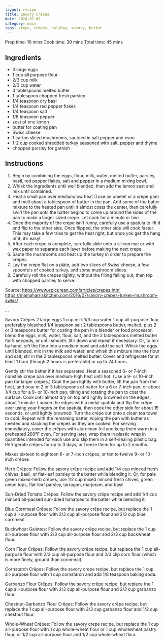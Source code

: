 ```yaml
---
layout: recipe
title: Savory Crepes
date: 2024-02-09
category: main
tags: crepe, crepes, holiday, savory, butter
---
```


Prep time: 10 mins
Cook time: 30 mins
Total time: 45 mins


## Ingredients

* 3 large eggs
* 1 cup all purpose flour
* 2/3 cup milk
* 2/3 cup water
* 3 tablespoons melted butter
* 1 tablespoon chopped fresh parsley
* 1/4 teaspoon dry basil
* 1/4 teaspoon red pepper flakes
* 1/4 teaspoon salt
* 1/8 teaspoon pepper
* zest of one lemon
* butter for coating pan
* Swiss cheese
* 1 carton sliced mushrooms, sauteed in salt pepper and evoo
* 1-2 cup cooked shredded turkey seasoned with salt, pepper and thyme
* chopped parsley for garnish



## Instructions

1. Begin by combining the eggs, flour, milk, water, melted butter, parsley, basil, red pepper flakes, salt and pepper in a medium mixing bowl.
1. Whisk the ingredients until well blended, then add the lemon zest and mix until combined.
1. Heat a small pan over medium/low heat (I use an omelet or a crepe pan) and melt about a tablespoon of butter in the pan. Add some of the batter mixture to the heated pan until it almost coats the center, then carefully swirl the pan until the batter begins to come up around the sides of the pan to make a larger sized crepe. Let cook for a minute or two.
1. Once the majority of the crepe isn’t runny, carefully use a spatula to lift it and flip to the other side. Once flipped, the other side will cook faster. This may take a few tries to get the heat right, but once you get the hang of it, it’s easy!
1. After each crepe is complete, carefully slide onto a silicon mat or with wax paper to separate each layer before making the next crepe.
1. Saute the mushrooms and heat up the turkey in order to prepare the crepes.
1. Lay the crepe flat on a plate, add two slices of Swiss cheese, a few spoonfuls of cooked turkey, and  some mushroom slices.
1. Carefully roll the crepes tightly, without the filling falling out, then top with chopped parsley to serve.

Source: https://www.epicurean.com/articles/crepes.html https://mamaharriskitchen.com/2016/07/savory-crepes-turkey-mushroom-swiss/


...

Savory Crêpes
2 large eggs
1 cup milk
1/3 cup water
1 cup all-purpose flour, preferably bleached
1/4 teaspoon salt
2 tablespoons butter, melted, plus 2 or 3 teaspoons butter for coating the pan
In a blender or food processor, blend the eggs, milk, water, flour, salt, and the 2 tablespoons melted butter for 5 seconds, or until smooth. Stir down and repeat if necessary. Or, to mix by hand, sift the flour into a medium bowl and add the salt. Whisk the eggs until blended, mix in the milk and water, and whisk this mixture into the flour and salt; stir in the 2 tablespoons melted butter. Cover and refrigerate for at least 1 hour (though 2 hours is preferable) or up to 24 hours.

Gently stir the batter if it has separated. Heat a seasoned 6- or 7-inch nonstiek crepe pan over medium-high heat until hot. (Use a 9- or 10-inch pan for larger crepes.) Coat the pan lightly with butter, lift the pan from the heat, and pour in 2 or 3 tablespoons of batter for a 6 or 7-inch pan, or about 1/4 cup for a 9- or 10-inch pan, tilting and rotating the pan to coat the surface. Cook until almost dry on top and lightly browned on the edges, about 1 minute. Loosen the edges with a metal spatula and flip the crêpe over using your fingers or the spatula, then cook the other side for about 15 seconds, or until lightly browned. Turn the crêpe out onto a clean tea towel to cool. Repeat with the remaining batter, wiping the pan with butter as needed and stacking the crêpes as they are cooked. For serving immediately, cover the crêpes with alurninum foil and keep them warm in a preheated 200°F oven. For serving later, wrap them in plastic wrap in quantities intended for each use and slip them in a self-sealing plastic bag. Refrigerate crêpes for up to 3 days, or freeze them for up to 2 months.

Makes sixteen to eighteen 6- or 7-inch crêpes, or ten to twelve 9- or 10-inch crêpes

Herb Crêpes: Follow the savory crêpe recipe and add 1/4 cup minced fresh chives, basil, or flat-leaf parsley to the batter while blending it. Or, for pale green mixed-herb crêpes, use 1/2 cup mixed minced fresh chives, green onion tops, flat-leaf parsley, tarragon, marjoram, and basil.

Sun-Dried Tomato Crêpes: Follow the savory crêpe recipe and add 1/4 cup minced oil-packed sun-dried tomatoes to the batter while blending it.

Blue Cornmeal Crêpes: Follow the savory crêpe recipe, but replace the 1 cup all-purpose flour with 2/3 cup all-purpose flour and 2/3 cup blue cornmeal.

Buckwheat Galettes: Follow the savory crêpe recipe, but replace the 1 cup all-purpose flour with 2/3 cup all-purpose flour and 2/3 cup buckwheat flour.

Corn Flour Crêpes: Follow the savory crêpe recipe, but replace the 1 cup all-purpose flour with 2/3 cup all-purpose flour and 2/3 clip corn flour (which is more finely, ground than cornmeal).

Cornstarch Crêpes: Follow the savory crepe recipe, but replace the 1 cup all-purpose flour with 1 cup cornstarch and add 1/8 teaspoon baking soda.

Garbanzo Flour Crêpes: Follow the savory crêpe recipe, but replace the 1 cup all-purpose flour with 2/3 cup all-purpose flour and 2/3 cup garbanzo flour.

Chestnut-Garbanzo Flour Crêpes: Follow the savory crêpe recipe, but replace the 1 cup all-purpose flour with 2/3 cup garbanzo flour and 1/2 cup chestnut flour.

Whole-Wheat Crêpes: Follow the savory crepe recipe, but replace the 1 cup all-purpose flour with 1 cup whole-wheat flour or 1 cup wholewheat pastry flour, or 1/2 cup all-purpose flour and 1/2 cup whole-wheat flour.
